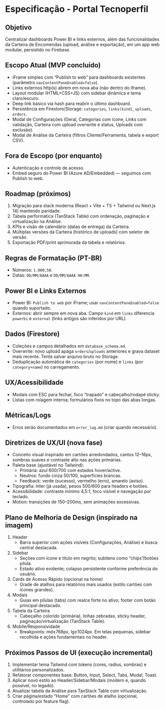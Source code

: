 # Especificação - Portal Tecnoperfil

## Objetivo
Centralizar dashboards Power BI e links externos, além das funcionalidades da Carteira de Encomendas (upload, análise e exportação), em um app web modular, persistido no Firebase.

## Escopo Atual (MVP concluído)
- iFrame simples com “Publish to web” para dashboards existentes (parâmetro `navContentPaneEnabled=false`).
- Links externos http(s) abrem em nova aba (não dentro do iframe).
- Layout modular (HTML+CSS+JS) com sidebar dinâmica e tema claro/escuro.
- Deep link básico via hash para reabrir o último dashboard.
- Persistência em Firestore/Storage: `categories`, `links(kind)`, `uploads`, `orders`.
- Modal de Configurações (Geral, Categorias com ícone, Links com validação, Carteira com upload overwrite e status, Uploads com exclusão).
- Modal de Análise da Carteira (filtros Cliente/Ferramenta, tabela e export CSV).

## Fora de Escopo (por enquanto)
- Autenticação e controle de acesso.
- Embed seguro do Power BI (Azure AD/Embedded) — seguimos com Publish to web.

## Roadmap (próximos)
1. Migração para stack moderna (React + Vite + TS + Tailwind ou Next.js 14) mantendo paridade.
2. Tabela performática (TanStack Table) com ordenação, paginação e virtualização na Análise.
3. KPIs e visão de calendário (datas de entrega) da Carteira.
4. Múltiplas versões da Carteira (histórico de uploads) com seletor de versão.
5. Exportação PDF/print aprimorada da tabela e relatórios.

## Regras de Formatação (PT-BR)
- Números: `1.000,50`.
- Datas: `DD/MM/AAAA` e `DD/MM/AAAA HH:MM`.

## Power BI e Links Externos
- Power BI: `Publish to web` por iFrame; usar `navContentPaneEnabled=false` quando suportado.
- Externos: abrir sempre em nova aba. Campo `kind` em `links` diferencia `powerbi` e `external` (links antigos são inferidos por URL).

## Dados (Firestore)
- Coleções e campos detalhados em `database_schema.md`.
- Overwrite: novo upload apaga `orders`/`uploads` anteriores e grava dataset mais recente. Tenta salvar arquivo bruto no Storage.
- Deduplicação automática de `categories` (por nome) e `links` (por `category+name`) no carregamento.

## UX/Acessibilidade
- Modais com ESC para fechar, foco “trapado” e cabeçalho/rodapé sticky.
- Listas com rolagem interna; formulários fixos no topo das abas longas.

## Métricas/Logs
- Erros serão documentados em `error_log.md` (criar quando necessário).

## Diretrizes de UX/UI (nova fase)
- Conceito visual inspirado em cartões arredondados, cantos 12–16px, sombras suaves e contraste alto nas ações primárias.
- Paleta base (ajustável no Tailwind):
  - Primária: azul 600/700 com estados hover/active.
  - Neutros: fundo cinza 50/100, superfícies brancas.
  - Feedback: verde (sucesso), vermelho (erro), amarelo (aviso).
- Tipografia: Inter (já usada), pesos 500/600 para headers e botões.
- Acessibilidade: contraste mínimo 4,5:1, foco visível e navegação por teclado.
- Motion: transições de 150–200ms, sem animações excessivas.

## Plano de Melhoria de Design (inspirado na imagem)
1. Header
   - Barra superior com ações visíveis (Configurações, Análise) e busca central destacada.
2. Sidebar
   - Seções com ícone e título em negrito; subitens como “chips”/botões pílula.
   - Estado ativo evidente; colapso persistente conforme preferência do usuário.
3. Cards de Acesso Rápido (opcional na home)
   - Grade de atalhos para relatórios mais usados (estilo cartões com ícones grandes).
4. Modais
   - Guias em pílulas (tabs) com realce forte no ativo; footer com botão principal destacado.
5. Tabela da Carteira
   - Cabeçalho colorido (primária), linhas zebradas, sticky header, paginação/virtualização (TanStack Table).
6. Mobile/Responsividade
   - Breakpoints: md≥768px, lg≥1024px. Em telas pequenas, sidebar recolhida e ações fundamentais no header.

## Próximos Passos de UI (execução incremental)
1. Implementar tema Tailwind com tokens (cores, radius, sombras) e utilitários personalizados.
2. Refatorar componentes base: Button, Input, Select, Tabs, Modal, Toast.
3. Aplicar novo estilo ao Header/Sidebar/Modais (modern e, quando possível, no legado).
4. Atualizar tabela da Análise para TanStack Table com virtualização.
5. Criar página/estado “Home” com cartões de atalho (opcional, controlado por feature flag).
